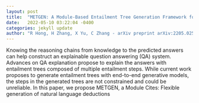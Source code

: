 ```yaml
---
layout: post
title:  "METGEN: A Module-Based Entailment Tree Generation Framework for Answer Explanation"
date:   2022-05-10 03:22:04 -0400
categories: jekyll update
author: "R Hong, H Zhang, X Yu, C Zhang - arXiv preprint arXiv:2205.02593, 2022"
---
```

Knowing the reasoning chains from knowledge to the predicted answers can help construct an explainable question answering (QA) system. Advances on QA explanation propose to explain the answers with entailment trees composed of multiple entailment steps. While current work proposes to generate entailment trees with end-to-end generative models, the steps in the generated trees are not constrained and could be unreliable. In this paper, we propose METGEN, a Module Cites: Flexible generation of natural language deductions